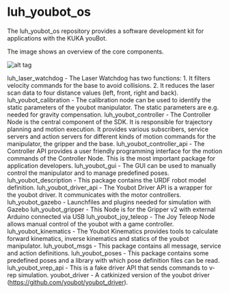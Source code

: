 # luh_youbot_os

The luh_youbot_os repository provides a software development kit for applications with the KUKA youBot. 
 
The image shows an overview of the core components.

![alt tag](https://raw.githubusercontent.com/LUHbots/luh_youbot_os/master/luh_youbot_os/luh_youbot_os_overview.png)


luh_laser_watchdog        - The Laser Watchdog has two functions: 1. It filters velocity commands for the base to avoid collisions. 2. It reduces the laser scan data to four distance values (left, front, right and back). 
luh_youbot_calibration    - The calibration node can be used to identify the static parameters of the youbot manipulator. The static parameters are e.g. needed for gravity compensation. 
luh_youbot_controller     - The Controller Node is the central component of the SDK. It is responsible for trajectory planning and motion execution. It provides various subscribers, service servers and action servers for different kinds of motion commands for the manipulator, the gripper and the base.
luh_youbot_controller_api - The Controller API provides a user friendly programming interface for the motion commands of the Controller Node. This is the most important package for application developers.
luh_youbot_gui            - The GUI can be used to manually control the manipulator and to manage predefined poses. 
luh_youbot_description    - This package contains the URDF robot model definition.
luh_youbot_driver_api     - The Youbot Driver API is a wrapper for the youbot driver. It communicates with the motor controllers.
luh_youbot_gazebo         - Launchfiles and plugins needed for simulation with Gazebo
luh_youbot_gripper        - This Node is for the Gripper v2 with external Arduino connected via USB
luh_youbot_joy_teleop     - The Joy Teleop Node allows manual control of the youbot with a game controller.
luh_youbot_kinematics     - The Youbot Kinematics provides tools to calculate forward kinematics, inverse kinematics and statics of the youbot manipulator. 
luh_youbot_msgs           - This package contains all message, service and action definitions.
luh_youbot_poses          - This package contains some predefined poses and a library with which pose definition files can be read.
luh_youbot_vrep_api       - This is a fake driver API that sends commands to v-rep simulation.
youbot_driver             - A catkinized version of the youbot driver (https://github.com/youbot/youbot_driver).



